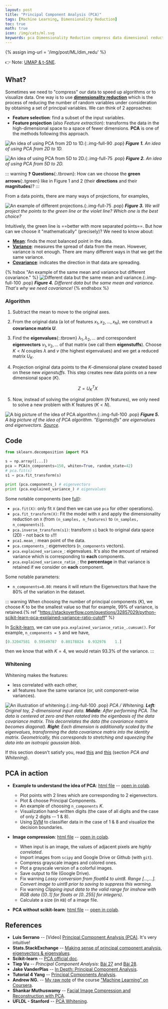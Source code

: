 ```yaml
---
layout: post
title: "Principal Component Analysis (PCA)"
tags: [Machine Learning, Dimensionality Reduction]
toc: true
math: true
icon: /img/cats/ml.svg
keywords: pca Dimensionality Reduction compress data dimensional reduction speed up algorithms or to visualize data feature selection Feature projection mean variance covariance eigenvalues covariance matrix eigenvectors explained_variance_ratio_ Whitening Image compression Luis Serrano Tiep Vu Jake VanderPlas UFLDL - Stanford Shankar Muthuswamy
---
```


{% assign img-url = '/img/post/ML/dim_redu' %}

👉 Note: [UMAP & t-SNE](/umap-t-SNE/).

## What?

Sometimes we need to "compress" our data to speed up algorithms or to visualize data. One way is to use [**dimensionality reduction**](/tags/dimensionality-reduction/) which is the process of reducing the number of random variables under consideration by obtaining a set of principal variables. We can think of 2 approaches:

- **Feature selection**: find a subset of the input variables.
- **Feature projection** (also *Feature extraction*): transforms the data in the high-dimensional space to a space of fewer dimensions. **PCA** is one of the methods following this approach.

![An idea of using PCA from 2D to 1D.]({{img-url}}/pca-1.jpg){:.img-full-90 .pop}
***Figure 1.** An idea of using PCA from 2D to 1D.*

![An idea of using PCA from 5D to 2D.]({{img-url}}/pca-2.jpg){:.img-full-75 .pop}
***Figure 2.** An idea of using PCA from 5D to 2D.*

::: warning
❓ **Questions**{:.tbrown}: How can we choose the **green arrows**{:.tgreen} like in Figure 1 and 2 (their **directions** and their **magnitudes**)?
:::

From a data points, there are many ways of projections, for examples,

![An example of different projections.]({{img-url}}/pca-4.jpg){:.img-full-75 .pop}
***Figure 3.** We will project the points to the green line or the violet line? Which one is the best choice?*

Intuitively, the green line is ==better with more separated points==. But how can we choose it "mathematically" (precisely)? We need to know about:

- **[Mean](/mean-median-mode)**: finds the most balanced point in the data.
- **[Variance](/variance-covariance-correlation)**: measures the spread of data from the mean. However, variance is not enough. There are many different ways in that we get the same variance.
- **[Covariance](/variance-covariance-correlation)**: indicates the direction in that data are spreading.

{% hsbox "An example of the same mean and variance but different covariance." %}
![Different data but the same mean and variance.]({{img-url}}/pca-5.jpg){:.img-full-100 .pop}
***Figure 4.** Different data but the same mean and variance. That's why we need covariance!*
{% endhsbox %}

### Algorithm

1. Subtract the mean to move to the original axes.
2. From the original data (a lot of features $x_1, x_2, \ldots, x_N$), we construct a **covariance matrix $U$**.
2. Find the **eigenvalues**{:.tbrown} $\lambda_1, \lambda_2,\ldots$ and correspondent **eigenvectors** $v_1, v_2, \ldots$ of that matrix (we call them **eigenstuffs**). Choose $K < N$ couples $\lambda$ and $v$ (the highest eigenvalues) and we get a reduced matrix *$U_K$*.
3. Projection original data points to the $K$-dimensional plane created based on these new *eigenstuffs*. This step creates new data points on a new dimensional space ($K$).

    $$Z = U_K^TX$$
4. Now, instead of solving the original problem ($N$ features), we only need to solve a new problem with $K$ features ($K<N$).

![A big picture of the idea of PCA algorithm.]({{img-url}}/pca-3.jpg){:.img-full-100 .pop}
_**Figure 5.** A big picture of the idea of PCA algorithm. "Eigenstuffs" are eigenvalues and eigenvectors. [Source](https://www.youtube.com/watch?v=g-Hb26agBFg)._

## Code

~~~ python
from sklearn.decomposition import PCA

s = np.array([...])
pca = PCA(n_components=150, whiten=True, random_state=42)
# pca.fit(s)
s1 = pca.fit_transform(s)

print (pca.components_) # eigenvectors
print (pca.explained_variance_) # eigenvalues
~~~

Some notable components (see [full](https://scikit-learn.org/stable/modules/generated/sklearn.decomposition.PCA.html)):

- `pca.fit(X)`: only fit `X` (and then we can use `pca` for other operations).
- `pca.fit_transform(X)`: Fit the model with `X` and apply the dimensionality reduction on `X` (from `(n_samples, n_features)` to `(n_samples, n_components)`).
- `pca.inverse_transform(s1)`: transform `s1` back to original data space (2D) - not back to `s`!!!
- `pca1.mean_`: mean point of the data.
- `pca.components_`: eigenvectors (`n_components` vectors).
- `pca.explained_variance_`: eigenvalues. It's also the amount of retained variance which is corresponding to **each** components.
- `pca.explained_variance_ratio_`: the **percentage** in that variance is retained if we consider on **each** component.

Some notable parameters:

- `n_components=0.80`: means it will return the Eigenvectors that have the 80% of the variation in the dataset.

::: warning
When choosing the number of principal components ($K$), we choose $K$ to be the smallest value so that for example, $99\%$ of variance, is retained.{% ref "https://stackoverflow.com/questions/32857029/python-scikit-learn-pca-explained-variance-ratio-cutoff" %}

In [Scikit-learn](https://scikit-learn.org/stable/modules/generated/sklearn.decomposition.PCA.html), we can use `pca.explained_variance_ratio_.cumsum()`. For example, `n_components = 5` and we have,

~~~ python
[0.32047581  0.59549787  0.80178824  0.932976    1.]
~~~

then we know that with $K=4$, we would retain $93.3\%$ of the variance.
:::

### Whitening

Whitening makes the features:

- less correlated with each other,
- all features have the same variance (or, unit component-wise variances).

![An illustration of whitening.]({{img-url}}/pca-6.jpeg){:.img-full-100 .pop}
_PCA / Whitening. **Left**: Original toy, 2-dimensional input data. **Middle**: After performing PCA. The data is centered at zero and then rotated into the eigenbasis of the data covariance matrix. This decorrelates the data (the covariance matrix becomes diagonal). **Right**: Each dimension is additionally scaled by the eigenvalues, transforming the data covariance matrix into the identity matrix. Geometrically, this corresponds to stretching and squeezing the data into an isotropic gaussian blob._


If this section doesn't satisfy you, read [this](http://ufldl.stanford.edu/tutorial/unsupervised/PCAWhitening/#whitening) and [this](http://cs231n.github.io/neural-networks-2/) (section *PCA and Whitening*).

## PCA in action

- **Example to understand the idea of PCA**: [html file](/files/ml/pca/PCA_understanding_example.html) -- [open in colab](https://colab.research.google.com/drive/1F_A_fJOY-oiV7Ly4y_evF9sfwII-ljJK).

    - Plot points with 2 lines which are corresponding to 2 eigenvectors.
    - Plot & choose Principal Components.
    - An example of choosing `n_components` $K$.
    - Visualization hand-written digits (the case of all digits and the case of only 2 digits -- 1 & 8).
    - Using [SVM](/support-vector-machine) to classifier data in the case of 1 & 8 and visualize the decision boundaries.

- **Image compression**: [html file](/files/ml/pca/PCA-image-compression.html) -- [open in colab](https://colab.research.google.com/drive/1G_WPZMmQ020kjSmqMI_k21_zLDrPlYtg).

    - When input is an image, the values of adjacent pixels are *highly correlated*.
    - Import images from `scipy` and Google Drive or Github (with `git`).
    - Compress grayscale images and colored ones.
    - Plot a grayscale version of a colorful images.
    - Save output to file (Google Drive).
    - Fix warning *Lossy conversion from float64 to uint8. Range [...,...]. Convert image to uint8 prior to saving to suppress this warning.*
    - Fix warning *Clipping input data to the valid range for imshow with RGB data ([0..1] for floats or [0..255] for integers)*.
    - Calculate a size (in `KB`) of a image file.

- **PCA without scikit-learn**: [html file](/files/ml/pca/PCA_without_scikit_learn.html) -- [open in colab](https://colab.research.google.com/drive/1IWMuon3NSpGybmnBBWxlvbS9yUjxtf_8).

## References

- **Luis Serrano** -- [Video] [Principal Component Analysis (PCA)](https://www.youtube.com/watch?v=g-Hb26agBFg). It's very intuitive!
- **Stats.StackExchange** -- [Making sense of principal component analysis, eigenvectors & eigenvalues](https://stats.stackexchange.com/questions/2691/making-sense-of-principal-component-analysis-eigenvectors-eigenvalues).
- **Scikit-learn** -- [PCA official doc](https://scikit-learn.org/stable/modules/generated/sklearn.decomposition.PCA.html).
- **Tiep Vu** -- *Principal Component Analysis*: [Bài 27](https://machinelearningcoban.com/2017/06/15/pca/) and [Bài 28](https://machinelearningcoban.com/2017/06/21/pca2/).
- **Jake VanderPlas** -- [In Depth: Principal Component Analysis](https://jakevdp.github.io/PythonDataScienceHandbook/05.09-principal-component-analysis.html).
- **Tutorial 4 Yang** -- [Principal Components Analysis](/files/ml/pca/tutorial4-yang.pdf).
- **Andrew NG.** -- [My raw note](https://rawnote.dinhanhthi.com/machine-learning-coursera-8#principal-component-analysis-pca) of the course ["Machine Learning" on Coursera](https://www.coursera.org/learn/machine-learning/).
- **Shankar Muthuswamy** -- [Facial Image Compression and Reconstruction with PCA](https://shankarmsy.github.io/posts/pca-sklearn.html).
- **UFLDL - Stanford** -- [PCA Whitening](http://ufldl.stanford.edu/tutorial/unsupervised/PCAWhitening/).





